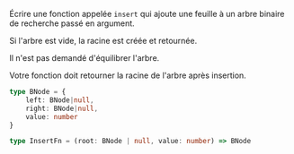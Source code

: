 Écrire une fonction appelée `insert` qui ajoute une feuille à un arbre binaire de recherche passé en argument.

Si l'arbre est vide, la racine est créée et retournée.

Il n'est pas demandé d'équilibrer l'arbre.

Votre fonction doit retourner la racine de l'arbre après insertion.

```typescript
type BNode = {
	left: BNode|null,
	right: BNode|null,
	value: number
}

type InsertFn = (root: BNode | null, value: number) => BNode
```